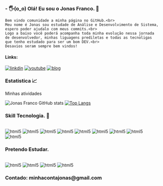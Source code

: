 ### - 🖐️(o_o) Olá! Eu sou o Jonas Franco. 🚀
<div>

    Bem vindo comunidade a minha página no GitHub.<br>
    Meu nome é Jonas sou estudade de Análise e Desenvolvimento de Sistema, espero poder ajudalo com meus commits.<br>
    Logo a baixo você poderá acompanha toda minha evolução nessa jornada de desenvolvedor, minhas liguagens prediletas e todas as tecnoligas que tenho estudado para ser um bom DEV.<br>
    Desavios seram sempre bem vindos!


</div>


#### Links:
[![linkdin](	https://img.shields.io/badge/LinkedIn-0077B5?style=for-the-badge&logo=linkedin&logoColor=white)](https://www.linkedin.com/in/dev-jonasfranco/)
[![youtube](	https://img.shields.io/badge/YouTube-FF0000?style=for-the-badge&logo=youtube&logoColor=white)](#)
[![blog](https://img.shields.io/badge/dev.to-0A0A0A?style=for-the-badge&logo=devdotto&logoColor=white)](#)

### Estatistica 📈
<div>
    Minhas atividades
</div>

![Jonas Franco GitHub stats](https://github-readme-stats.vercel.app/api?username=GaloManco&show_icons=true&theme=tokyonight)
[![Top Langs](https://github-readme-stats.vercel.app/api/top-langs/?username=GaloManco&layout=compact&langs_count=8&&theme=tokyonight)](https://github.com/anuraghazra/github-readme-stats)

### Skill Tecnologia. 🚀
<div style="display: inline_block"><br>

<img aling="center" alt="html5" src="https://img.shields.io/badge/Python-3776AB?style=for-the-badge&logo=python&logoColor=white" />
<img aling="center" alt="html5" src="	https://img.shields.io/badge/PHP-777BB4?style=for-the-badge&logo=php&logoColor=white" />
<img aling="center" alt="html5" src="https://img.shields.io/badge/JavaScript-F7DF1E?style=for-the-badge&logo=javascript&logoColor=black" />
<img aling="center" alt="html5" src="https://img.shields.io/badge/HTML5-E34F26?style=for-the-badge&logo=html5&logoColor=white" />
<img aling="center" alt="html5" src="https://img.shields.io/badge/CSS3-1572B6?style=for-the-badge&logo=css3&logoColor=white" />
<img aling="center" alt="html5" src="https://img.shields.io/badge/Bootstrap-563D7C?style=for-the-badge&logo=bootstrap&logoColor=white" />
<img aling="center" alt="html5" src="https://img.shields.io/badge/PostgreSQL-316192?style=for-the-badge&logo=postgresql&logoColor=white" />
<img aling="center" alt="html5" src="	https://img.shields.io/badge/MySQL-005C84?style=for-the-badge&logo=mysql&logoColor=white" />
<img aling="center" alt="html5" src="	https://img.shields.io/badge/Linux-FCC624?style=for-the-badge&logo=linux&logoColor=black" />

</div>

### Pretendo Estudar.

<div style="display: inline_block"><br>
<img aling="center" alt="html5" src="https://img.shields.io/badge/Django-092E20?style=for-the-badge&logo=django&logoColor=white" />
<img aling="center" alt="html5" src="https://img.shields.io/badge/Laravel-FF2D20?style=for-the-badge&logo=laravel&logoColor=white" />
<img aling="center" alt="html5" src=" https://img.shields.io/badge/Flask-000000?style=for-the-badge&logo=flask&logoColor=white" />
<img aling="center" alt="html5" src=" https://img.shields.io/badge/Node.js-43853D?style=for-the-badge&logo=node.js&logoColor=white" />


</div>

<h3>
    Contado:
    minhacontajonas@gmail.com

</h3>
